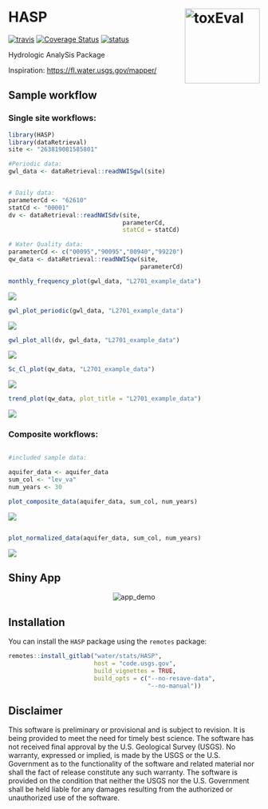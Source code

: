 # HASP <img src="man/figures/logo.png" alt="toxEval" height="150px" align="right" />

[![travis](https://travis-ci.org/USGS-R/HASP.svg?branch=master)](https://travis-ci.org/USGS-R/HASP)
[![Coverage
Status](https://coveralls.io/repos/github/USGS-R/HASP/badge.svg?branch=master)](https://coveralls.io/github/USGS-R/HASP?branch=master)
[![status](https://img.shields.io/badge/USGS-Research-blue.svg)](https://owi.usgs.gov/R/packages.html#research)

Hydrologic AnalySis Package

Inspiration: <https://fl.water.usgs.gov/mapper/>

## Sample workflow

### Single site workflows:

``` r
library(HASP)
library(dataRetrieval)
site <- "263819081585801"

#Periodic data:
gwl_data <- dataRetrieval::readNWISgwl(site)


# Daily data:
parameterCd <- "62610"
statCd <- "00001"
dv <- dataRetrieval::readNWISdv(site,
                                parameterCd,
                                statCd = statCd)

# Water Quality data:
parameterCd <- c("00095","90095","00940","99220")
qw_data <- dataRetrieval::readNWISqw(site,
                                     parameterCd)
```

``` r
monthly_frequency_plot(gwl_data, "L2701_example_data")
```

![](man/figures/graphs-1.png)<!-- -->

``` r
gwl_plot_periodic(gwl_data, "L2701_example_data")
```

![](man/figures/graphs-2.png)<!-- -->

``` r
gwl_plot_all(dv, gwl_data, "L2701_example_data")
```

![](man/figures/graphs-3.png)<!-- -->

``` r
Sc_Cl_plot(qw_data, "L2701_example_data")
```

![](man/figures/graphs-4.png)<!-- -->

``` r
trend_plot(qw_data, plot_title = "L2701_example_data")
```

![](man/figures/graphs-5.png)<!-- -->

### Composite workflows:

``` r

#included sample data:

aquifer_data <- aquifer_data
sum_col <- "lev_va"
num_years <- 30

plot_composite_data(aquifer_data, sum_col, num_years)
```

![](man/figures/example-1.png)<!-- -->

``` r

plot_normalized_data(aquifer_data, sum_col, num_years)
```

![](man/figures/example-2.png)<!-- -->

## Shiny App

<p align="center">

<img src="https://code.usgs.gov/water/stats/HASP/raw/master/man/figures/app.gif" alt="app_demo">

</p>

## Installation

You can install the `HASP` package using the `remotes` package:

``` r
remotes::install_gitlab("water/stats/HASP", 
                        host = "code.usgs.gov", 
                        build_vignettes = TRUE, 
                        build_opts = c("--no-resave-data",
                                       "--no-manual"))
```

## Disclaimer

This software is preliminary or provisional and is subject to revision.
It is being provided to meet the need for timely best science. The
software has not received final approval by the U.S. Geological Survey
(USGS). No warranty, expressed or implied, is made by the USGS or the
U.S. Government as to the functionality of the software and related
material nor shall the fact of release constitute any such warranty. The
software is provided on the condition that neither the USGS nor the U.S.
Government shall be held liable for any damages resulting from the
authorized or unauthorized use of the software.
